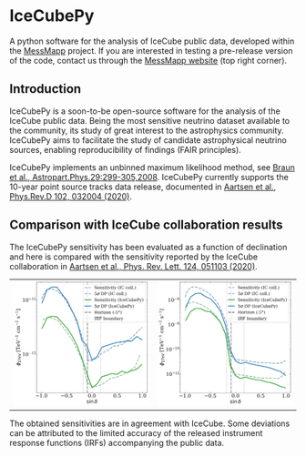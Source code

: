 # IceCubePy
A python software for the analysis of IceCube public data, developed within the [MessMapp](https://messmapp.github.io/) project. If you are interested in testing a pre-release version of the code, contact us through the [MessMapp website](https://messmapp.github.io/) (top right corner).

## Introduction
IceCubePy is a soon-to-be open-source software for the analysis of the IceCube public data. Being the most sensitive neutrino dataset available to the community, its study of great interest to the astrophysics community. IceCubePy aims to facilitate the study of candidate astrophysical neutrino sources, enabling reproducibility of findings (FAIR principles).

IceCubePy implements an unbinned maximum likelihood method, see [Braun et al., Astropart.Phys.29:299-305,2008](https://doi.org/10.1016/j.astropartphys.2008.02.007). IceCubePy currently supports the 10-year point source tracks data release, documented in [Aartsen et al., Phys.Rev.D 102, 032004 (2020)](https://doi.org/10.21234/CPKQ-K003). 

## Comparison with IceCube collaboration results
The IceCubePy sensitivity has been evaluated as a function of declination and here is compared with the sensitivity reported by the IceCube collaboration in [Aartsen et al., Phys. Rev. Lett. 124, 051103 (2020)](https://doi.org/10.1103/PhysRevLett.124.051103).

<table>
<tr>
<td><img src="figures/sensitivity/sens_curve_gamma2.0.png" alt="Sensitivity" width="100%"></td>
<td><img src="figures/sensitivity/sens_curve_gamma3.0.png" alt="Sensitivity" width="100%"></td>
</tr>
</table>

The obtained sensitivities are in agreement with IceCube. Some deviations can be attributed to the limited accuracy of the released instrument response functions (IRFs) accompanying the public data.


